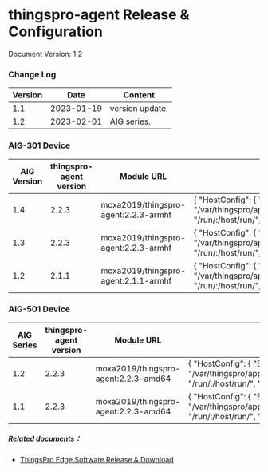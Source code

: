 # thingspro-agent Release & Configuration

Document Version: 1.2

### Change Log

| Version | Date       | Content         |
| ------- | ---------- | --------------- |
| 1.1     | 2023-01-19 | version update. |
| 1.2     | 2023-02-01 | AIG series.     |



### AIG-301 Device

| AIG Version | thingspro-agent version | Module URL                           | Create Option                                                |
| ----------- | ----------------------- | ------------------------------------ | ------------------------------------------------------------ |
| 1.4         | 2.2.3                   | moxa2019/thingspro-agent:2.2.3-armhf | {  "HostConfig": {    "Binds": [        "/var/thingspro/apps/azureiotedge/data/setting/:/var/thingspro/cloud/setting/",        "/run/:/host/run/",        "/var/thingspro/data/:/var/thingspro/data/"    ]  } } |
| 1.3         | 2.2.3                   | moxa2019/thingspro-agent:2.2.3-armhf | {  "HostConfig": {    "Binds": [        "/var/thingspro/apps/azureiotedge/data/setting/:/var/thingspro/cloud/setting/",        "/run/:/host/run/",        "/var/thingspro/data/:/var/thingspro/data/"    ]  } } |
| 1.2         | 2.1.1                   | moxa2019/thingspro-agent:2.1.1-armhf | {  "HostConfig": {    "Binds": [        "/var/thingspro/apps/cloud/data/setting/:/var/thingspro/cloud/setting/",                "/run/:/host/run/",        "/var/thingspro/data/:/var/thingspro/data/"    ]  } } |



### AIG-501 Device

| AIG Series | thingspro-agent version | Module URL                           | Create Option                                                |
| ---------- | ----------------------- | ------------------------------------ | ------------------------------------------------------------ |
| 1.2        | 2.2.3                   | moxa2019/thingspro-agent:2.2.3-amd64 | {  "HostConfig": {    "Binds": [        "/var/thingspro/apps/azureiotedge/data/setting/:/var/thingspro/cloud/setting/",        "/run/:/host/run/",        "/var/thingspro/data/:/var/thingspro/data/"    ]  } } |
| 1.1        | 2.2.3                   | moxa2019/thingspro-agent:2.2.3-amd64 | {  "HostConfig": {    "Binds": [        "/var/thingspro/apps/azureiotedge/data/setting/:/var/thingspro/cloud/setting/",        "/run/:/host/run/",        "/var/thingspro/data/:/var/thingspro/data/"    ]  } } |



##### Related documents：

- [ThingsPro Edge Software Release & Download](ThingsPro%20Edge%20Software%20Release.md)
